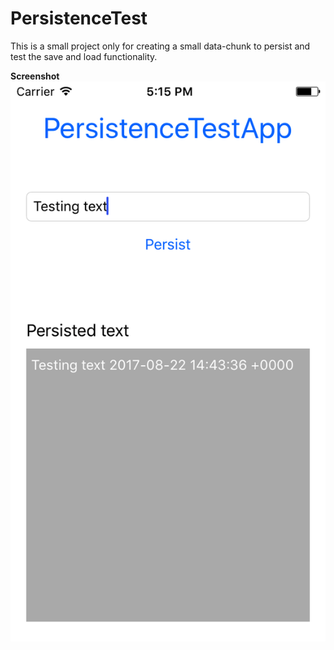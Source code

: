 PersistenceTest
===

This is a small project only for creating a small data-chunk to persist
and test the save and load functionality. 

**Screenshot**
![Screenshot](./screenshot.png)
